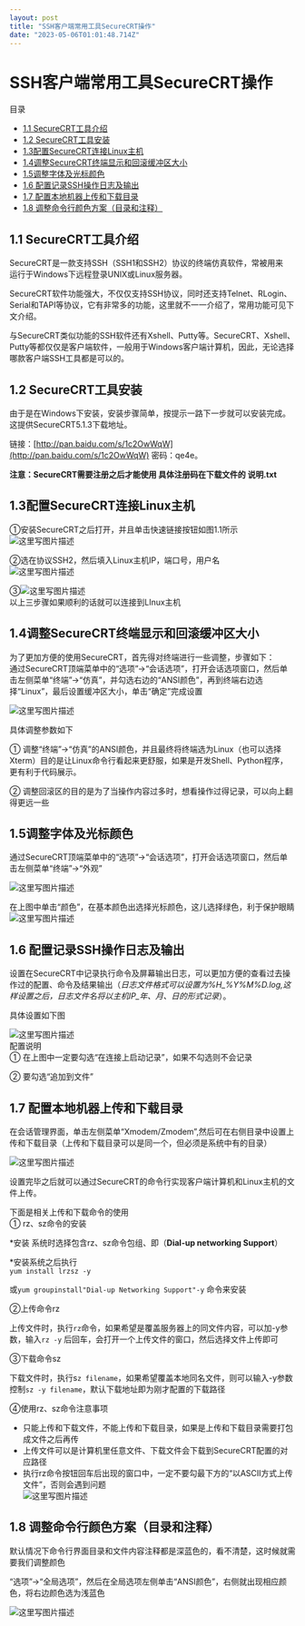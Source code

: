 ```yaml
---
layout: post
title: "SSH客户端常用工具SecureCRT操作"
date: "2023-05-06T01:01:48.714Z"
---
```

SSH客户端常用工具SecureCRT操作
=====================

目录

*   [1.1 SecureCRT工具介绍](#11-securecrt工具介绍)
*   [1.2 SecureCRT工具安装](#12-securecrt工具安装)
*   [1.3配置SecureCRT连接Linux主机](#13配置securecrt连接linux主机)
*   [1.4调整SecureCRT终端显示和回滚缓冲区大小](#14调整securecrt终端显示和回滚缓冲区大小)
*   [1.5调整字体及光标颜色](#15调整字体及光标颜色)
*   [1.6 配置记录SSH操作日志及输出](#16-配置记录ssh操作日志及输出)
*   [1.7 配置本地机器上传和下载目录](#17-配置本地机器上传和下载目录)
*   [1.8 调整命令行颜色方案（目录和注释）](#18-调整命令行颜色方案目录和注释)

1.1 SecureCRT工具介绍
-----------------

SecureCRT是一款支持SSH（SSH1和SSH2）协议的终端仿真软件，常被用来  
运行于Windows下远程登录UNIX或Linux服务器。

SecureCRT软件功能强大，不仅仅支持SSH协议，同时还支持Telnet、RLogin、Serial和TAPI等协议，它有非常多的功能，这里就不一一介绍了，常用功能可见下文介绍。

与SecureCRT类似功能的SSH软件还有Xshell、Putty等。SecureCRT、Xshell、Putty等都仅仅是客户端软件，一般用于Windows客户端计算机，因此，无论选择哪款客户端SSH工具都是可以的。

1.2 SecureCRT工具安装
-----------------

由于是在Windows下安装，安装步骤简单，按提示一路下一步就可以安装完成。这提供SecureCRT5.1.3下载地址。

链接：[http://pan.baidu.com/s/1c2OwWqW](http://pan.baidu.com/s/1c2OwWqW) 密码：qe4e。

**注意：SecureCRT需要注册之后才能使用 具体注册码在下载文件的 说明.txt**

1.3配置SecureCRT连接Linux主机
-----------------------

①安装SecureCRT之后打开，并且单击快速链接按钮如图1.1所示  
![这里写图片描述](https://img2023.cnblogs.com/blog/2381533/202304/2381533-20230422164845806-1182099425.jpg)

②选在协议SSH2，然后填入Linux主机IP，端口号，用户名  
![这里写图片描述](https://img2023.cnblogs.com/blog/2381533/202304/2381533-20230422164845793-86865803.jpg)

③![这里写图片描述](https://img2023.cnblogs.com/blog/2381533/202304/2381533-20230422164845854-1518310711.jpg)  
以上三步骤如果顺利的话就可以连接到LInux主机

1.4调整SecureCRT终端显示和回滚缓冲区大小
--------------------------

为了更加方便的使用SecureCRT，首先得对终端进行一些调整，步骤如下：  
通过SecureCRT顶端菜单中的“选项”→“会话选项”，打开会话选项窗口，然后单击左侧菜单“终端”→“仿真”，并勾选右边的“ANSI颜色”，再到终端右边选择“Linux”，最后设置缓冲区大小，单击“确定”完成设置

![这里写图片描述](https://img2023.cnblogs.com/blog/2381533/202304/2381533-20230422164845872-1236047177.jpg)

具体调整参数如下

① 调整“终端”→“仿真”的ANSI颜色，并且最终将终端选为Linux（也可以选择Xterm）目的是让Linux命令行看起来更舒服，如果是开发Shell、Python程序，更有利于代码展示。

② 调整回滚区的目的是为了当操作内容过多时，想看操作过得记录，可以向上翻得更远一些

1.5调整字体及光标颜色
------------

通过SecureCRT顶端菜单中的“选项”→“会话选项”，打开会话选项窗口，然后单击左侧菜单“终端”→“外观”

![这里写图片描述](https://img2023.cnblogs.com/blog/2381533/202304/2381533-20230422164845854-479814635.jpg)

在上图中单击“颜色”，在基本颜色出选择光标颜色，这儿选择绿色，利于保护眼睛  
![这里写图片描述](https://img2023.cnblogs.com/blog/2381533/202304/2381533-20230422164845851-974073282.jpg)

1.6 配置记录SSH操作日志及输出
------------------

设置在SecureCRT中记录执行命令及屏幕输出日志，可以更加方便的查看过去操作过的配置、命令及结果输出（_日志文件格式可以设置为%H\_%Y%M%D.log,这样设置之后，日志文件名将以主机IP\_年、月、日的形式记录_）。

具体设置如下图

![这里写图片描述](https://img2023.cnblogs.com/blog/2381533/202304/2381533-20230422164846053-1706548621.jpg)  
配置说明  
① 在上图中一定要勾选“在连接上启动记录”，如果不勾选则不会记录

② 要勾选“追加到文件”

1.7 配置本地机器上传和下载目录
-----------------

在会话管理界面，单击左侧菜单“Xmodem/Zmodem”,然后可在右侧目录中设置上传和下载目录（上传和下载目录可以是同一个，但必须是系统中有的目录）

![这里写图片描述](https://img2023.cnblogs.com/blog/2381533/202304/2381533-20230422164846116-236656806.jpg)

设置完毕之后就可以通过SecureCRT的命令行实现客户端计算机和Linux主机的文件上传。

下面是相关上传和下载命令的使用  
① rz、sz命令的安装

\*安装 系统时选择包含rz、sz命令包组、即（**Dial-up networking Support**）

\*安装系统之后执行  
`yum install lrzsz -y`

或`yum groupinstall"Dial-up Networking Support"-y` 命令来安装

②上传命令rz

上传文件时，执行`rz`命令，如果希望是覆盖服务器上的同文件内容，可以加-y参数，输入`rz -y` 后回车，会打开一个上传文件的窗口，然后选择文件上传即可

③下载命令sz

下载文件时，执行s`z filename`，如果希望覆盖本地同名文件，则可以输入-y参数控制`sz -y filename`，默认下载地址即为刚才配置的下载路径

④使用rz、sz命令注意事项

*   只能上传和下载文件，不能上传和下载目录，如果是上传和下载目录需要打包成文件之后再传
*   上传文件可以是计算机里任意文件、下载文件会下载到SecureCRT配置的对应路径
*   执行rz命令按钮回车后出现的窗口中，一定不要勾最下方的“以ASCII方式上传文件”，否则会遇到问题  
    ![这里写图片描述](https://img2023.cnblogs.com/blog/2381533/202304/2381533-20230422164846120-340315704.jpg)

1.8 调整命令行颜色方案（目录和注释）
--------------------

默认情况下命令行界面目录和文件内容注释都是深蓝色的，看不清楚，这时候就需要我们调整颜色

“选项”→“全局选项”，然后在全局选项左侧单击“ANSI颜色”，右侧就出现相应颜色，将右边颜色选为浅蓝色

![这里写图片描述](https://img2023.cnblogs.com/blog/2381533/202304/2381533-20230422164846142-1272539547.jpg)